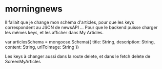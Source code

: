 # morningnews

Il fallait que je change mon schéma d'articles, pour que les keys correspondent au JSON de newsAPI ...
Pour que le backend puisse charger les mêmes keys, et les afficher dans My Articles.

var articlesSchema = mongoose.Schema({
    title: String,
    description: String,
    content: String,
    urlToImage: String
})

Les keys à changer aussi dans la route delete, et dans le fetch delete de ScreenMyArticles